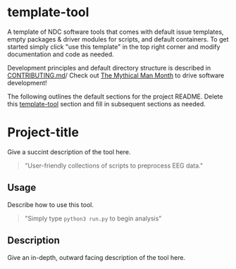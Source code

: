 # template-tool
A template of NDC software tools that comes with default issue templates, empty packages & driver modules for scripts, and default containers. To get started simply click "use this template" in the top right corner and modify documentation and code as needed. 

Development principles and default directory structure is described in [CONTRIBUTING.md](#CONTRIBUTING.md)/ Check out [The Mythical Man Month](https://en.wikipedia.org/wiki/The_Mythical_Man-Month) to drive software development! 

The following outlines the default sections for the project README. Delete this [template-tool](#template-tool) section and fill in subsequent sections as needed.

# Project-title
Give a succint description of the tool here.
> "User-friendly collections of scripts to preprocess EEG data."

## Usage
Describe how to use this tool.
> "Simply type `python3 run.py` to begin analysis"

## Description
Give an in-depth, outward facing description of the tool here. 
